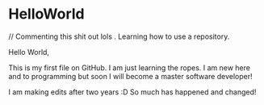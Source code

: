 # HelloWorld
// Commenting this shit out lols . Learning how to use a repository.

Hello World, 

This is my first file on GitHub. I am just learning the ropes. I am new here and to programming but soon I will become a master software developer!

I am making edits after two years :D So much has happened and changed!
